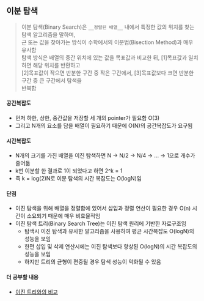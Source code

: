 ## 이분 탐색

> 이분 탐색(Binary Search)은 `__정렬된 배열__` 내에서 특정한 값의 위치를 찾는 탐색 알고리즘을 말하며,  
> 근 또는 값을 찾아가는 방식이 수학에서의 이분법(Bisection Method)과 매우 유사함  
> 탐색 방식은 배열의 중간 위치에 있는 값을 목표값과 비교한 뒤, [1]목표값과 일치하면 해당 위치를 반환하고   
> [2]목표값이 작으면 반분한 구간 중 작은 구간에서, [3]목표값보다 크면 반분한 구간 중 큰 구간에서 탐색을   
> 반복함

#### 공간복잡도

* 먼저 하한, 상한, 중간값을 저장할 세 개의 pointer가 필요함 O(3)
* 그리고 N개의 요소를 담을 배열이 필요하기 때문에 O(N)의 공간복잡도가 요구됨

#### 시간복잡도

* N개의 크기를 가진 배열을 이진 탐색하면 N -> N/2 -> N/4 -> ... -> 1으로 개수가 줄어듦
* k번 이분할 한 결과로 1이 되었다고 하면 2^k = 1
* 즉 k = log(2)N로 이분 탐색의 시간 복잡도는 O(logN)임

#### 단점

* 이진 탐색을 위해 배열을 정렬함에 있어서 삽입과 정렬 연산이 필요한 경우 O(n) 시간이 소요되기 때문에 매우 비효율적임
* 이진 탐색 트리(Binary Search Tree)는 이진 탐색 원리에 기반한 자료구조임 
    * 탐색시 이진 탐색과 유사한 알고리즘을 사용하여 평균 시간복잡도 O(logN)의 성능을 보임
    * 한편 삽입 및 삭제 연산시에는 이진 탐색보다 향상된 O(logN)의 시간 복잡도의 성능을 보임
    * 하지만 트리의 균형이 편중될 경우 탐색 성능이 악화될 수 있음

#### 더 공부할 내용

* [이진 트리와의 비교](https://www.quora.com/Why-would-you-use-a-binary-tree-over-an-array-Is-it-mostly-language-dependent-In-what-cases-or-languages-would-you-always-use-a-tree-Lastly-is-it-all-about-memory-performance)




